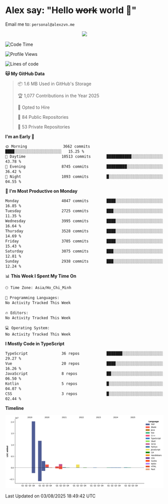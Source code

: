 # Alex say: "Hello ~~work~~ world 🐾"
Email me to: `personal@alexzvn.me`


<p align=center>
  <a href="https://skillicons.dev">
    <img src="https://skillicons.dev/icons?i=ts,js,php,nodejs,bun,vue,nuxt,react,svelte,tauri,laravel,rust,mongodb,docker,electron,redis,rabbitmq,tailwind,git,cloudflare,elysia,mysql,nginx,rollupjs,sentry,ubuntu,yarn,html,css,vite" />
  </a>
</p>

<!--START_SECTION:waka-->
![Code Time](http://img.shields.io/badge/Code%20Time-1%2C066%20hrs%2055%20mins-blue)

![Profile Views](http://img.shields.io/badge/Profile%20Views-0-blue)

![Lines of code](https://img.shields.io/badge/From%20Hello%20World%20I%27ve%20Written-40.7%20million%20lines%20of%20code-blue)

**🐱 My GitHub Data** 

> 📦 1.6 MB Used in GitHub's Storage 
 > 
> 🏆 1,077 Contributions in the Year 2025
 > 
> 💼 Opted to Hire
 > 
> 📜 84 Public Repositories 
 > 
> 🔑 53 Private Repositories 
 > 
**I'm an Early 🐤** 

```text
🌞 Morning                3662 commits        ████░░░░░░░░░░░░░░░░░░░░░   15.25 % 
🌆 Daytime                10513 commits       ███████████░░░░░░░░░░░░░░   43.78 % 
🌃 Evening                8745 commits        █████████░░░░░░░░░░░░░░░░   36.42 % 
🌙 Night                  1093 commits        █░░░░░░░░░░░░░░░░░░░░░░░░   04.55 % 
```
📅 **I'm Most Productive on Monday** 

```text
Monday                   4047 commits        ████░░░░░░░░░░░░░░░░░░░░░   16.85 % 
Tuesday                  2725 commits        ███░░░░░░░░░░░░░░░░░░░░░░   11.35 % 
Wednesday                3995 commits        ████░░░░░░░░░░░░░░░░░░░░░   16.64 % 
Thursday                 3528 commits        ████░░░░░░░░░░░░░░░░░░░░░   14.69 % 
Friday                   3705 commits        ████░░░░░░░░░░░░░░░░░░░░░   15.43 % 
Saturday                 3075 commits        ███░░░░░░░░░░░░░░░░░░░░░░   12.81 % 
Sunday                   2938 commits        ███░░░░░░░░░░░░░░░░░░░░░░   12.24 % 
```


📊 **This Week I Spent My Time On** 

```text
🕑︎ Time Zone: Asia/Ho_Chi_Minh

💬 Programming Languages: 
No Activity Tracked This Week

🔥 Editors: 
No Activity Tracked This Week

💻 Operating System: 
No Activity Tracked This Week
```

**I Mostly Code in TypeScript** 

```text
TypeScript               36 repos            ███████░░░░░░░░░░░░░░░░░░   29.27 % 
Vue                      20 repos            ████░░░░░░░░░░░░░░░░░░░░░   16.26 % 
JavaScript               8 repos             ██░░░░░░░░░░░░░░░░░░░░░░░   06.50 % 
Kotlin                   5 repos             █░░░░░░░░░░░░░░░░░░░░░░░░   04.07 % 
CSS                      3 repos             █░░░░░░░░░░░░░░░░░░░░░░░░   02.44 % 
```



**Timeline**

![Lines of Code chart](https://raw.githubusercontent.com/alexzvn/alexzvn/main/assets/bar_graph.png)


 Last Updated on 03/08/2025 18:49:42 UTC
<!--END_SECTION:waka-->
